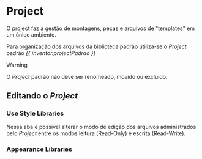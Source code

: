 # Project
O project faz a gestão de montagens, peças e arquivos de "templates" em um único ambiente.

Para organização dos arquivos da biblioteca padrão utiliza-se o _Project_ padrão *{{  inventor.projectPadrao  }}*

>[!warning]
> O _Project_ padrão não deve ser renomeado, movido ou excluído.

## Editando o _Project_
### Use Style Libraries
Nessa aba é possível alterar o modo de edição dos arquivos administrados pelo _Project_ entre os modos leitura (Read-Only) e escrita (Read-Write).

### Appearance Libraries

